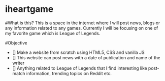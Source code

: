 # iheartgame

#What is this?
This is a space in the internet where I will post news, blogs or any information related to any games. Currently I will be focusing on one of my favorite game which is League of Legends.

#Objective
- [] Make a website from scratch using HTML5, CSS and vanilla JS
- [] This website can post news with a date of publication 
        and name of the writer
- [] Anything related to League of Legends that I find interesting like post-match information, trending topics on Reddit etc.
